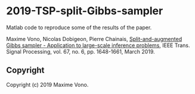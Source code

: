 # 2019-TSP-split-Gibbs-sampler
Matlab code to reproduce some of the results of the paper.

Maxime Vono, Nicolas Dobigeon, Pierre Chainais, [Split-and-augmented Gibbs sampler - Application to large-scale inference problems](https://arxiv.org/abs/1804.05809v2), IEEE Trans. Signal Processing, vol. 67, no. 6, pp. 1648-1661, March 2019.

Copyright
-------

Copyright (c) 2019 Maxime Vono.
